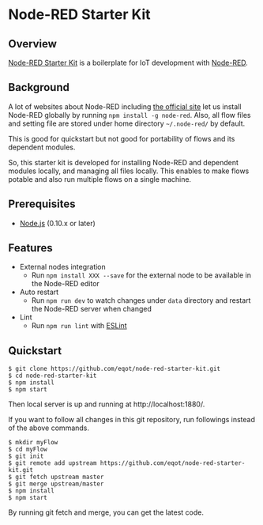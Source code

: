 # Node-RED Starter Kit

## Overview

[Node-RED Starter Kit](https://github.com/eqot/node-red-starter-kit)
is a boilerplate for IoT development with [Node-RED](http://nodered.org/).


## Background

A lot of websites about Node-RED including [the official site](http://nodered.org/)
let us install Node-RED globally by running ```npm install -g node-red```.
Also, all flow files and setting file are stored under home directory ```~/.node-red/```
by default.

This is good for quickstart but not good for portability of flows and its dependent modules.

So, this starter kit is developed for installing Node-RED and dependent modules locally,
and managing all files locally.
This enables to make flows potable and also run multiple flows on a single machine.


## Prerequisites

* [Node.js](https://nodejs.org/) (0.10.x or later)


## Features

* External nodes integration
  * Run ```npm install XXX --save``` for the external node to be available in the Node-RED editor
* Auto restart
  * Run ```npm run dev``` to watch changes under ```data``` directory and restart the Node-RED server when changed
* Lint
  * Run ```npm run lint``` with [ESLint](http://eslint.org/)


## Quickstart

```
$ git clone https://github.com/eqot/node-red-starter-kit.git
$ cd node-red-starter-kit
$ npm install
$ npm start
```

Then local server is up and running at http://localhost:1880/.

If you want to follow all changes in this git repository, run followings instead of the above commands.

```
$ mkdir myFlow
$ cd myFlow
$ git init
$ git remote add upstream https://github.com/eqot/node-red-starter-kit.git
$ git fetch upstream master
$ git merge upstream/master
$ npm install
$ npm start
```

By running git fetch and merge, you can get the latest code.
